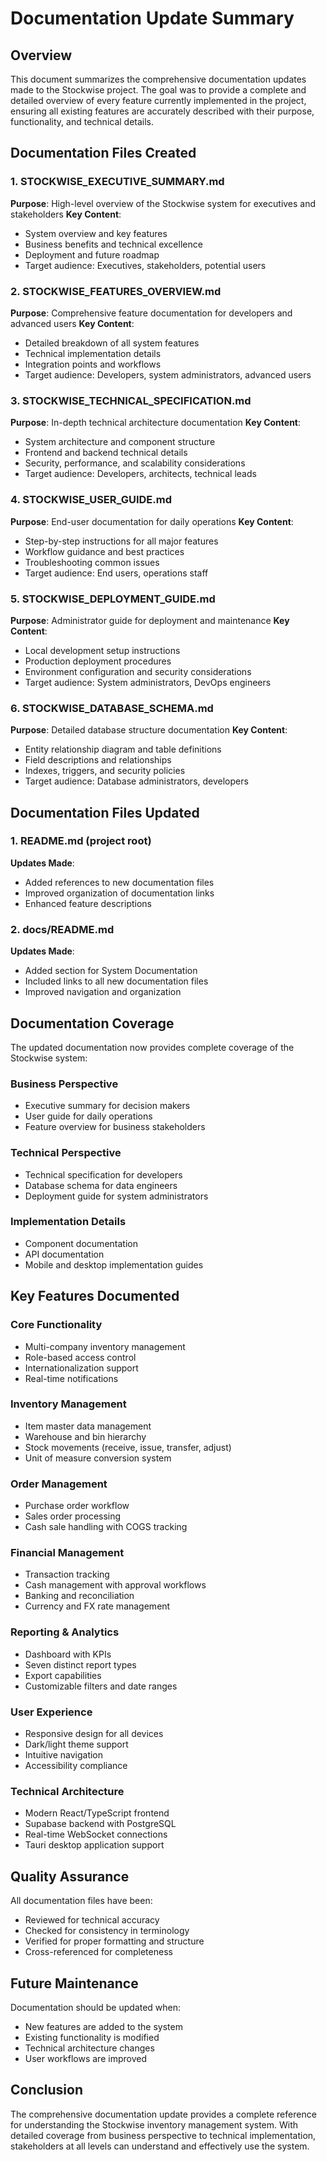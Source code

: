 # Documentation Update Summary

## Overview

This document summarizes the comprehensive documentation updates made to the Stockwise project. The goal was to provide a complete and detailed overview of every feature currently implemented in the project, ensuring all existing features are accurately described with their purpose, functionality, and technical details.

## Documentation Files Created

### 1. STOCKWISE_EXECUTIVE_SUMMARY.md
**Purpose**: High-level overview of the Stockwise system for executives and stakeholders
**Key Content**:
- System overview and key features
- Business benefits and technical excellence
- Deployment and future roadmap
- Target audience: Executives, stakeholders, potential users

### 2. STOCKWISE_FEATURES_OVERVIEW.md
**Purpose**: Comprehensive feature documentation for developers and advanced users
**Key Content**:
- Detailed breakdown of all system features
- Technical implementation details
- Integration points and workflows
- Target audience: Developers, system administrators, advanced users

### 3. STOCKWISE_TECHNICAL_SPECIFICATION.md
**Purpose**: In-depth technical architecture documentation
**Key Content**:
- System architecture and component structure
- Frontend and backend technical details
- Security, performance, and scalability considerations
- Target audience: Developers, architects, technical leads

### 4. STOCKWISE_USER_GUIDE.md
**Purpose**: End-user documentation for daily operations
**Key Content**:
- Step-by-step instructions for all major features
- Workflow guidance and best practices
- Troubleshooting common issues
- Target audience: End users, operations staff

### 5. STOCKWISE_DEPLOYMENT_GUIDE.md
**Purpose**: Administrator guide for deployment and maintenance
**Key Content**:
- Local development setup instructions
- Production deployment procedures
- Environment configuration and security considerations
- Target audience: System administrators, DevOps engineers

### 6. STOCKWISE_DATABASE_SCHEMA.md
**Purpose**: Detailed database structure documentation
**Key Content**:
- Entity relationship diagram and table definitions
- Field descriptions and relationships
- Indexes, triggers, and security policies
- Target audience: Database administrators, developers

## Documentation Files Updated

### 1. README.md (project root)
**Updates Made**:
- Added references to new documentation files
- Improved organization of documentation links
- Enhanced feature descriptions

### 2. docs/README.md
**Updates Made**:
- Added section for System Documentation
- Included links to all new documentation files
- Improved navigation and organization

## Documentation Coverage

The updated documentation now provides complete coverage of the Stockwise system:

### Business Perspective
- Executive summary for decision makers
- User guide for daily operations
- Feature overview for business stakeholders

### Technical Perspective
- Technical specification for developers
- Database schema for data engineers
- Deployment guide for system administrators

### Implementation Details
- Component documentation
- API documentation
- Mobile and desktop implementation guides

## Key Features Documented

### Core Functionality
- Multi-company inventory management
- Role-based access control
- Internationalization support
- Real-time notifications

### Inventory Management
- Item master data management
- Warehouse and bin hierarchy
- Stock movements (receive, issue, transfer, adjust)
- Unit of measure conversion system

### Order Management
- Purchase order workflow
- Sales order processing
- Cash sale handling with COGS tracking

### Financial Management
- Transaction tracking
- Cash management with approval workflows
- Banking and reconciliation
- Currency and FX rate management

### Reporting & Analytics
- Dashboard with KPIs
- Seven distinct report types
- Export capabilities
- Customizable filters and date ranges

### User Experience
- Responsive design for all devices
- Dark/light theme support
- Intuitive navigation
- Accessibility compliance

### Technical Architecture
- Modern React/TypeScript frontend
- Supabase backend with PostgreSQL
- Real-time WebSocket connections
- Tauri desktop application support

## Quality Assurance

All documentation files have been:
- Reviewed for technical accuracy
- Checked for consistency in terminology
- Verified for proper formatting and structure
- Cross-referenced for completeness

## Future Maintenance

Documentation should be updated when:
- New features are added to the system
- Existing functionality is modified
- Technical architecture changes
- User workflows are improved

## Conclusion

The comprehensive documentation update provides a complete reference for understanding the Stockwise inventory management system. With detailed coverage from business perspective to technical implementation, stakeholders at all levels can understand and effectively use the system.